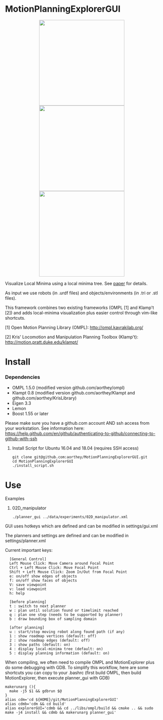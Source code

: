 <h1>MotionPlanningExplorerGUI</h1>
<p align="middle">
  <img src="https://github.com/aorthey/MotionPlanningExplorerGUI/blob/master/data/images/airplane.png" width="280" />
  <img src="https://github.com/aorthey/MotionPlanningExplorerGUI/blob/master/data/images/PR2.png" width="280" />
  <img src="https://github.com/aorthey/MotionPlanningExplorerGUI/blob/master/data/images/drone.png" width="280" />
</p>


Visualize Local Minima using a local minima tree. See <a href="https://arxiv.org/pdf/1909.05035.pdf">paper</a> for details.

As input we use
robots (in .urdf files) and objects/environments (in .tri or .stl files).

This framework combines two existing frameworks (OMPL [1] and Klamp't [2]) and adds local-minima visualization plus easier control through vim-like shortcuts.

[1] Open Motion Planning Library (OMPL): http://ompl.kavrakilab.org/

[2] Kris' Locomotion and Manipulation Planning Toolbox (Klamp't): http://motion.pratt.duke.edu/klampt/

<h1>Install</h1>

<h3>Dependencies</h3>

<ul>
  <li> OMPL 1.5.0 (modified version github.com/aorthey/ompl)
  <li> Klampt 0.8 (modified version github.com/aorthey/Klampt and
  github.com/aorthey/KrisLibrary)
  <li> Eigen 3.3
  <li> Lemon
  <li> Boost 1.55 or later
</ul>

Please make sure you have a github.com account AND ssh access from your workstation. See information here: https://help.github.com/en/github/authenticating-to-github/connecting-to-github-with-ssh
<ol>
  <li> Install Script for Ubuntu 16.04 and 18.04 (requires SSH access)
    
    git clone git@github.com:aorthey/MotionPlanningExplorerGUI.git
    cd MotionPlanningExplorerGUI
    ./install_script.sh
    
</ol>

<h1>Use</h1>

Examples

<ol>
  <li> 02D_manipulator
    
    ./planner_gui ../data/experiments/02D_manipulator.xml
    
</ol>

GUI uses hotkeys which are defined and can be modified in settings/gui.xml

The planners and settings are defined and can be modified in
settings/planner.xml

Current important keys:


      [General Control]
      Left Mouse Click: Move Camera around Focal Point
      Ctrl + Left Mouse Click: Move Focal Point
      Shift + Left Mouse Click: Zoom In/Out from Focal Point
      e: on/off show edges of objects
      f: on/off show faces of objects
      V: save viewpoint
      v: load viewpoint
      h: help

      [before planning] 
      t : switch to next planner
      w : plan until solution found or timelimit reached
      q : plan one step (needs to be supported by planner)
      b : draw bounding box of sampling domain

      [after planning] 
      u : start/stop moving robot along found path (if any)
      1 : show roadmap vertices (default: off)
      2 : show roadmap edges (default: off)
      3 : show paths (default: on)
      4 : display local-minima tree (default: on)
      5 : display planning information (default: on)
      
When compiling, we often need to compile OMPL and MotionExplorer plus do some debugging with GDB. To simplify this workflow, here are some shortcuts you can copy to your .bashrc (first build OMPL, then build MotionExplorer, then execute planner_gui with GDB)

    makerunarg (){
      make -j5 $1 && gdbrun $@
    }
    alias cdm='cd ${HOME}/git/MotionPlanningExplorerGUI'
    alias cdmb='cdm && cd build'
    alias explorerGUI='cdmb && cd ../libs/ompl/build && cmake .. && sudo make -j4 install && cdmb && makerunarg planner_gui'
